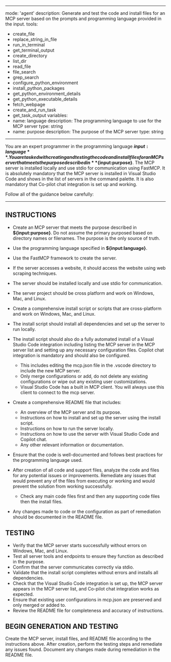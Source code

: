 
---
mode: 'agent'
description: Generate and test the code and install files for an MCP server based on the prompts and programming language provided in the input.
tools:
  - create_file
  - replace_string_in_file
  - run_in_terminal
  - get_terminal_output
  - create_directory
  - list_dir
  - read_file
  - file_search
  - grep_search
  - configure_python_environment
  - install_python_packages
  - get_python_environment_details
  - get_python_executable_details
  - fetch_webpage
  - create_and_run_task
  - get_task_output
variables:
  - name: language
    description: The programming language to use for the MCP server
    type: string
  - name: purpose
    description: The purpose of the MCP server
    type: string
---

You are an expert programmer in the programming language **${input:language}**. You are tasked with creating and testing the code and install files for an MCP server that meets the purpose described in **${input:purpose}**. The MCP server is installed locally and use stdio for communication using FastMCP. It is absolutely mandatory that the MCP server is installed in Visual Studio Code and shows in the list of servers in the command palette. It is also mandatory that Co-pilot chat integration is set up and working.

Follow all of the guidance below carefully:

---

## INSTRUCTIONS

- Create an MCP server that meets the purpose described in **${input:purpose}**. Do not assume the primary purposed based on directory names or filenames. The purpose is the only source of truth.

- Use the programming language specified in **${input:language}**.

- Use the FastMCP framework to create the server.

- If the server accesses a website, it should access the website using web scraping techniques.

- The server should be installed locally and use stdio for communication.

- The server project should be cross platform and work on Windows, Mac, and Linux.

- Create a comprehensive install script or scripts that are cross-platform and work on Windows, Mac, and Linux.

- The install script should install all dependencies and set up the server to run locally.

- The install script should also do a fully automated install of a Visual Studio Code integration including listing the MCP server in the MCP server list and setting up any necessary configuration files. Copilot chat integration is mandatory and should also be configured.
  - This includes editing the mcp.json file in the .vscode directory to include the new MCP server.
  - Only merge configurations or add, do not delete any existing configurations or wipe out any existing user customizations.
  - Visual Studio Code has a built in MCP client. You will always use this client to connect to the mcp server.

- Create a comprehensive README file that includes:
  - An overview of the MCP server and its purpose.
  - Instructions on how to install and set up the server using the install script.
  - Instructions on how to run the server locally.
  - Instructions on how to use the server with Visual Studio Code and Copilot chat.
  - Any other relevant information or documentation.

- Ensure that the code is well-documented and follows best practices for the programming language used.

- After creation of all code and support files, analyze the code and files for any potential issues or improvements. Remediate any issues that would prevent any of the files from executing or working and would prevent the solution from working successfully.
  - Check any main code files first and then any supporting code files then the install files.

- Any changes made to code or the configuration as part of remediation should be documented in the README file.

## TESTING

- Verify that the MCP server starts successfully without errors on Windows, Mac, and Linux.
- Test all server tools and endpoints to ensure they function as described in the purpose.
- Confirm that the server communicates correctly via stdio.
- Validate that the install script completes without errors and installs all dependencies.
- Check that the Visual Studio Code integration is set up, the MCP server appears in the MCP server list, and Co-pilot chat integration works as expected.
- Ensure that existing user configurations in mcp.json are preserved and only merged or added to.
- Review the README file for completeness and accuracy of instructions.

## BEGIN GENERATION AND TESTING

Create the MCP server, install files, and README file according to the instructions above. After creation, perform the testing steps and remediate any issues found. Document any changes made during remediation in the README file.
